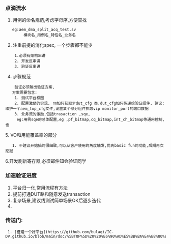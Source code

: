 ### 点滴流水
1. 用例的命名规范,考虑字母序,方便查找
~~~
   eg:aem_dma_split_acq_test.sv
        模块名_用例名_特性名_业务名
~~~
2. 注重前提的消化spec, 一个步骤都不能少
~~~
    1.必须有架构串讲
    2. 开发反串讲
    3. 验证反串讲
~~~
 4. 步骤规范
~~~
    验证必须输出验证方案,
   方案需要包含:
    1. 测试平台框图
    2. 配置激励的实现, rm如何获取才dut_cfg 类,dut_cfg如何传递给验证组件, 建议:维护一个aem_top_cfg文件,设置某个部分组件抓取vip monitor_port的端口数据
    3. 业务流的激励,包括trasaction ,sqe,
     eg:用例sqe的总体配置,eg ,pf_bitmap,cq_bitmap,int_ch_bitmap等通用控制,也
~~~
 5. VO和用能覆盖率的部分
 ~~~
    1. 不建议开始搞的很细致,可以从客户使用的角度触发,优先basic fun的功能,后期再次挖掘
 ~~~
 6.开发刷新寄存器,必须邮件知会验证同学

### 加速验证进度
1. 平台归一化,常用流程有方法
2. 提前打通DUT路和随意发送transaction
3. 复杂场景,建议线测试简单场景OK后逐步迭代
4. 

 
### 传送门:
     1. [搭建一个好平台](https://github.com/bulaqi/IC-DV.github.io/blob/main/doc/%5BTOP%5D%20%20%E6%90%AD%E5%BB%BA%E4%B8%80%E4%B8%AA%E5%A5%BD%E5%B9%B3%E5%8F%B0.md)

